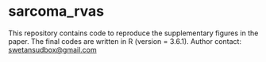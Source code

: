 # sarcoma_rvas

This repository contains code to reproduce the supplementary figures in the paper.
The final codes are written in R (version = 3.6.1).
Author contact: swetansudbox@gmail.com
